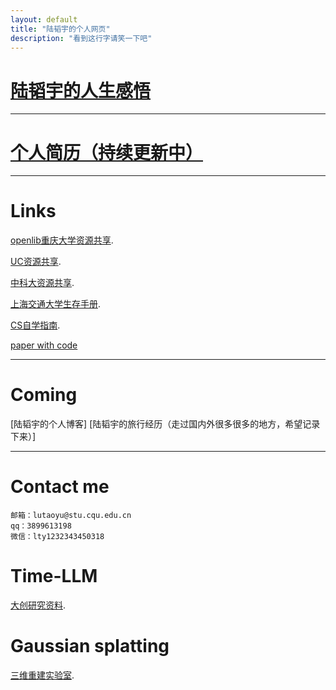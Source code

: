 ```yaml
---
layout: default
title: "陆韬宇的个人网页"
description: "看到这行字请笑一下吧"
---
```

# [陆韬宇的人生感悟](./log.html)

***

# [个人简历（持续更新中）](./lutaoyuCV.html)

***

# Links<br>

[openlib重庆大学资源共享](https://cqu-openlib.cn/).<br>

[UC资源共享](https://github.com/horaceyi/CQU-UC-JCI).<br>

[中科大资源共享](https://ustc-resource.github.io/USTC-Course).<br>

[上海交通大学生存手册](https://survivesjtu.gitbook.io/survivesjtumanual).<br>

[CS自学指南](https://csdiy.wiki/).<br>

[paper with code](https://paperswithcode.com/)<br>

***

# Coming

[陆韬宇的个人博客]
[陆韬宇的旅行经历（走过国内外很多很多的地方，希望记录下来）]

***

# Contact me
```
邮箱：lutaoyu@stu.cqu.edu.cn 
qq：3899613198
微信：lty1232343450318
```

# Time-LLM
[大创研究资料](./timellm.html).<br>

# Gaussian splatting
[三维重建实验室](./gaussian.html).<br>





